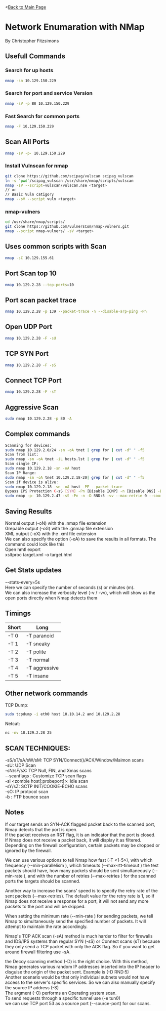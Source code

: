 <[Back to Main Page](https://github.com/ChristopherFitzsimons/WorldSkills2022Cybersecurity)

# Network Enumaration with NMap
By Christopher Fitzsimons

## Usefull Commands
### Search for up hosts
```bash
nmap -sn 10.129.150.229
```
### Search for port and service Version
```bash
nmap -sV -p 80 10.129.150.229
```
### Fast Search for common ports
```bash
nmap -F 10.129.150.229
```
## Scan All Ports
```bash
nmap -sV -p- 10.129.150.229
```
### Install Vulnscan for nmap
```bash
git clone https://github.com/scipag/vulscan scipag_vulscan
ln -s `pwd`/scipag_vulscan /usr/share/nmap/scripts/vulscan
nmap -sV --script=vulscan/vulscan.nse <target>
// or
// Basic Vuln catigory
nmap --sV --script vuln <target>
```
### nmap-vulners
```bash
cd /usr/share/nmap/scripts/
git clone https://github.com/vulnersCom/nmap-vulners.git
nmap --script nmap-vulners/ -sV <target>
```
## Uses common scripts with Scan
```bash
nmap -sC 10.129.155.61
```
## Port Scan top 10
```bash
nmap 10.129.2.28 --top-ports=10 
```
## Port scan packet trace
```bash
nmap 10.129.2.28 -p 139 --packet-trace -n --disable-arp-ping -Pn
```
## Open UDP Port
```bash
nmap 10.129.2.28 -F -sU
```
## TCP SYN Port
```bash
nmap 10.129.2.28 -F -sS
```
## Connect TCP Port
```bash
nmap 10.129.2.28 -F -sT
```
## Aggressive Scan
```bash
sudo nmap 10.129.2.28 -p 80 -A
```

## Complex commands
```bash
Scanning for devices:
sudo nmap 10.129.2.0/24 -sn -oA tnet | grep for | cut -d" " -f5
Scan from list:
sudo nmap -sn -oA tnet -iL hosts.lst | grep for | cut -d" " -f5
Scan single IP:
sudo nmap 10.129.2.18 -sn -oA host 
Scan IP Range:
sudo nmap -sn -oA tnet 10.129.2.18-20| grep for | cut -d" " -f5
Scan if device is alive:
sudo nmap 10.129.2.18 -sn -oA host -PE --packet-trace 
Bypass IPS Protection (-sS [SYN] -Pn [Disable ICMP] -n [Disable DNS] -D [Decoy] =vv [Super Verbose])
sudo nmap -p- 10.129.2.47 -sS -Pn -n -D RND:5 -vv --max-retrie 0 --source-port 53 --disable-arp-ping --stats-every=30s
```

## Saving Results
Normal output (-oN) with the .nmap file extension  
Grepable output (-oG) with the .gnmap file extension  
XML output (-oX) with the .xml file extension  
We can also specify the option (-oA) to save the results in all formats. The command could look like this  
Open hmtl export  
xsltproc target.xml -o target.html  

## Get Stats updates
--stats-every=5s  
Here we can specify the number of seconds (s) or minutes (m).  
We can also increase the verbosity level (-v / -vv), which will show us the open ports directly when Nmap detects them  

## Timings

|Short|Long|
|---|---|
|-T 0 |-T paranoid|
|-T 1 |-T sneaky|
|-T 2 |-T polite|
|-T 3 |-T normal|
|-T 4 |-T aggressive|
|-T 5 |-T insane|

## Other network commands
TCP Dump:  
```bash
sudo tcpdump -i eth0 host 10.10.14.2 and 10.129.2.28  
```
Netcat:  
```bash
nc -nv 10.129.2.28 25
```

## SCAN TECHNIQUES:
  -sS/sT/sA/sW/sM: TCP SYN/Connect()/ACK/Window/Maimon scans  
  -sU: UDP Scan  
  -sN/sF/sX: TCP Null, FIN, and Xmas scans  
  --scanflags <flags>: Customize TCP scan flags  
  -sI <zombie host[:probeport]>: Idle scan  
  -sY/sZ: SCTP INIT/COOKIE-ECHO scans  
  -sO: IP protocol scan  
  -b <FTP relay host>: FTP bounce scan  

## Notes
If our target sends an SYN-ACK flagged packet back to the scanned port, Nmap detects that the port is open.  
If the packet receives an RST flag, it is an indicator that the port is closed.  
If Nmap does not receive a packet back, it will display it as filtered. Depending on the firewall configuration, certain packets may be dropped or ignored by the firewall.  

We can use various options to tell Nmap how fast (-T <1-5>), with which frequency (--min-parallelism <number>), which timeouts (--max-rtt-timeout <time>) the test packets should have, how many packets should be sent simultaneously (--min-rate <number>), and with the number of retries (--max-retries <number>) for the scanned ports the targets should be scanned.  

Another way to increase the scans' speed is to specify the retry rate of the sent packets (--max-retries). The default value for the retry rate is 1, so if Nmap does not receive a response for a port, it will not send any more packets to the port and will be skipped.  

When setting the minimum rate (--min-rate <number>) for sending packets, we tell Nmap to simultaneously send the specified number of packets. It will attempt to maintain the rate accordingly.  

Nmap's TCP ACK scan (-sA) method is much harder to filter for firewalls and IDS/IPS systems than regular SYN (-sS) or Connect scans (sT) because they only send a TCP packet with only the ACK flag. So if you want to get around firewall filtering use -sA.  

the Decoy scanning method (-D) is the right choice. With this method, Nmap generates various random IP addresses inserted into the IP header to disguise the origin of the packet sent. Example is (-D RND:5)  
Another scenario would be that only individual subnets would not have access to the server's specific services. So we can also manually specify the source IP address (-S)  
The argment (-O) performs an Operating system scan.  
To send requests through a specific tunnel use (-e tun0)  
we can use TCP port 53 as a source port (--source-port) for our scans.  
